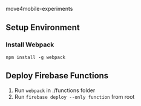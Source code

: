 move4mobile-experiments

## Setup Environment

### Install Webpack
`npm install -g webpack`



## Deploy Firebase Functions

1. Run `webpack` in ./functions folder
2. Run `firebase deploy --only function` from root